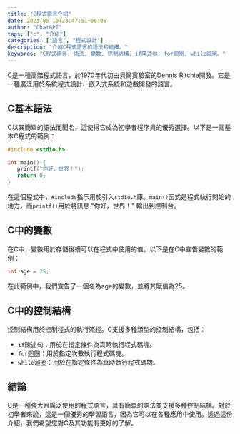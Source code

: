 ```yaml
---
title: "C程式語言介紹"
date: 2023-05-10T23:47:51+08:00
author: "ChatGPT"
tags: ["c", "介紹"]
categories: ["語言", "程式設計"]
description: "介紹C程式語言的語法和結構。"
keywords: "C程式語言, 語法, 變數, 控制結構, if陳述句, for迴圈, while迴圈。"
---
```


C是一種高階程式語言，於1970年代初由貝爾實驗室的Dennis Ritchie開發。它是一種廣泛用於系統程式設計、嵌入式系統和遊戲開發的語言。

## C基本語法

C以其簡單的語法而聞名，這使得它成為初學者程序員的優秀選擇。以下是一個基本C程式的範例：

```c
#include <stdio.h>

int main() {
   printf("你好，世界！");
   return 0;
}
```

在這個程式中，`#include`指示用於引入`stdio.h`庫。`main()`函式是程式執行開始的地方，而`printf()`用於將訊息 "你好，世界！" 輸出到控制台。

## C中的變數

在C中，變數用於存儲後續可以在程式中使用的值。以下是在C中宣告變數的範例：

```c
int age = 25;
```

在此範例中，我們宣告了一個名為age的變數，並將其賦值為25。

## C中的控制結構

控制結構用於控制程式的執行流程。C支援多種類型的控制結構，包括：

* `if`陳述句：用於在指定條件為真時執行程式碼塊。
* `for`迴圈：用於指定次數執行程式碼塊。
* `while`迴圈：用於在指定條件為真時執行程式碼塊。

## 結論

C是一種強大且廣泛使用的程式語言，具有簡單的語法並支援多種控制結構。對於初學者來說，這是一個優秀的學習語言，因為它可以在各種應用中使用。透過這份介紹，我們希望您對C及其功能有更好的了解。
